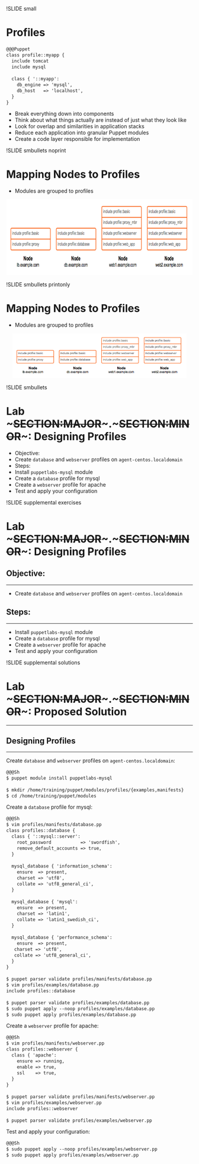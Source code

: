 !SLIDE small
# Profiles

    @@@Puppet
    class profile::myapp {
      include tomcat
      include mysql

      class { '::myapp':
        db_engine => 'mysql',
        db_host   => 'localhost',
      }
    }

* Break everything down into components
* Think about what things actually are instead of just what they look like
* Look for overlap and similarities in application stacks
* Reduce each application into granular Puppet modules
* Create a code layer responsible for implementation


!SLIDE smbullets noprint
# Mapping Nodes to Profiles

* Modules are grouped to profiles

<center><img src="../_images/roles_profiles/profile_classification.png" style="width:800px;height:204px;" alt="Profile Classification"/></center>


!SLIDE smbullets printonly
# Mapping Nodes to Profiles

* Modules are grouped to profiles

<center><img src="../_images/roles_profiles/profile_classification.png" style="width:470px;height:120px;" alt="Profile Classification"/></center>


!SLIDE smbullets 
# Lab ~~~SECTION:MAJOR~~~.~~~SECTION:MINOR~~~: Designing Profiles

* Objective:
 * Create `database` and `webserver` profiles on `agent-centos.localdomain`
* Steps:
 * Install `puppetlabs-mysql` module
 * Create a `database` profile for mysql
 * Create a `webserver` profile for apache
 * Test and apply your configuration


!SLIDE supplemental exercises
# Lab ~~~SECTION:MAJOR~~~.~~~SECTION:MINOR~~~: Designing Profiles

## Objective:

****

* Create `database` and `webserver` profiles on `agent-centos.localdomain`

## Steps:

****

* Install `puppetlabs-mysql` module
* Create a `database` profile for mysql
* Create a `webserver` profile for apache
* Test and apply your configuration


!SLIDE supplemental solutions
# Lab ~~~SECTION:MAJOR~~~.~~~SECTION:MINOR~~~: Proposed Solution

****

## Designing Profiles

****

Create `database` and `webserver` profiles on `agent-centos.localdomain`:

    @@@Sh
    $ puppet module install puppetlabs-mysql

    $ mkdir /home/training/puppet/modules/profiles/{examples,manifests}
    $ cd /home/training/puppet/modules

Create a `database` profile for mysql:

    @@@Sh
    $ vim profiles/manifests/database.pp
    class profiles::database {
      class { '::mysql::server':
        root_password           => 'swordfish',
        remove_default_accounts => true,
      }

      mysql_database { 'information_schema':
        ensure  => present,
        charset => 'utf8',
        collate => 'utf8_general_ci',
      }

      mysql_database { 'mysql':
        ensure  => present,
        charset => 'latin1',
        collate => 'latin1_swedish_ci',
      }

      mysql_database { 'performance_schema':
        ensure  => present,
       charset => 'utf8',
       collate => 'utf8_general_ci',
      }
    }

    $ puppet parser validate profiles/manifests/database.pp
    $ vim profiles/examples/database.pp
    include profiles::database

    $ puppet parser validate profiles/examples/database.pp
    $ sudo puppet apply --noop profiles/examples/database.pp
    $ sudo puppet apply profiles/examples/database.pp

Create a `webserver` profile for apache:

    @@@Sh
    $ vim profiles/manifests/webserver.pp
    class profiles::webserver {
      class { 'apache':
        ensure => running,
        enable => true,
        ssl    => true,
      }
    }

    $ puppet parser validate profiles/manifests/webserver.pp
    $ vim profiles/examples/webserver.pp
    include profiles::webserver

    $ puppet parser validate profiles/examples/webserver.pp

Test and apply your configuration:

    @@@Sh
    $ sudo puppet apply --noop profiles/examples/webserver.pp
    $ sudo puppet apply profiles/examples/webserver.pp
